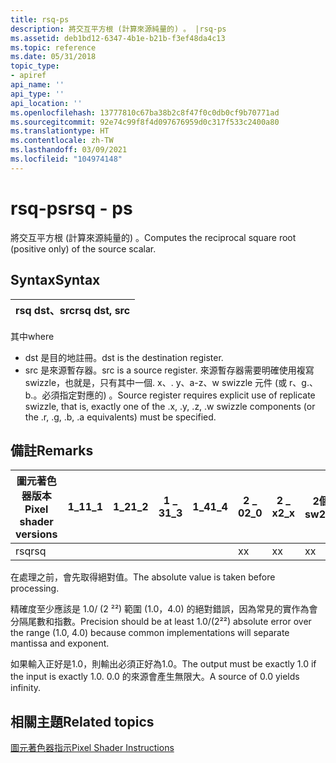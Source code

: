 ```yaml
---
title: rsq-ps
description: 將交互平方根 (計算來源純量的) 。 |rsq-ps
ms.assetid: deb1bd12-6347-4b1e-b21b-f3ef48da4c13
ms.topic: reference
ms.date: 05/31/2018
topic_type:
- apiref
api_name: ''
api_type: ''
api_location: ''
ms.openlocfilehash: 13777810c67ba38b2c8f47f0c0db0cf9b70771ad
ms.sourcegitcommit: 92e74c99f8f4d097676959d0c317f533c2400a80
ms.translationtype: HT
ms.contentlocale: zh-TW
ms.lasthandoff: 03/09/2021
ms.locfileid: "104974148"
---
```

# <a name="rsq---ps"></a><span data-ttu-id="e4487-104">rsq-ps</span><span class="sxs-lookup"><span data-stu-id="e4487-104">rsq - ps</span></span>

<span data-ttu-id="e4487-105">將交互平方根 (計算來源純量的) 。</span><span class="sxs-lookup"><span data-stu-id="e4487-105">Computes the reciprocal square root (positive only) of the source scalar.</span></span>

## <a name="syntax"></a><span data-ttu-id="e4487-106">Syntax</span><span class="sxs-lookup"><span data-stu-id="e4487-106">Syntax</span></span>



| <span data-ttu-id="e4487-107">rsq dst、src</span><span class="sxs-lookup"><span data-stu-id="e4487-107">rsq dst, src</span></span> |
|--------------|



 

<span data-ttu-id="e4487-108">其中</span><span class="sxs-lookup"><span data-stu-id="e4487-108">where</span></span>

-   <span data-ttu-id="e4487-109">dst 是目的地註冊。</span><span class="sxs-lookup"><span data-stu-id="e4487-109">dst is the destination register.</span></span>
-   <span data-ttu-id="e4487-110">src 是來源暫存器。</span><span class="sxs-lookup"><span data-stu-id="e4487-110">src is a source register.</span></span> <span data-ttu-id="e4487-111">來源暫存器需要明確使用複寫 swizzle，也就是，只有其中一個. x、. y、a-z、w swizzle 元件 (或 r、g.、b.。必須指定對應的) 。</span><span class="sxs-lookup"><span data-stu-id="e4487-111">Source register requires explicit use of replicate swizzle, that is, exactly one of the .x, .y, .z, .w swizzle components (or the .r, .g, .b, .a equivalents) must be specified.</span></span>

## <a name="remarks"></a><span data-ttu-id="e4487-112">備註</span><span class="sxs-lookup"><span data-stu-id="e4487-112">Remarks</span></span>



| <span data-ttu-id="e4487-113">圖元著色器版本</span><span class="sxs-lookup"><span data-stu-id="e4487-113">Pixel shader versions</span></span> | <span data-ttu-id="e4487-114">1\_1</span><span class="sxs-lookup"><span data-stu-id="e4487-114">1\_1</span></span> | <span data-ttu-id="e4487-115">1\_2</span><span class="sxs-lookup"><span data-stu-id="e4487-115">1\_2</span></span> | <span data-ttu-id="e4487-116">1 \_ 3</span><span class="sxs-lookup"><span data-stu-id="e4487-116">1\_3</span></span> | <span data-ttu-id="e4487-117">1\_4</span><span class="sxs-lookup"><span data-stu-id="e4487-117">1\_4</span></span> | <span data-ttu-id="e4487-118">2 \_ 0</span><span class="sxs-lookup"><span data-stu-id="e4487-118">2\_0</span></span> | <span data-ttu-id="e4487-119">2 \_ x</span><span class="sxs-lookup"><span data-stu-id="e4487-119">2\_x</span></span> | <span data-ttu-id="e4487-120">2個 \_ sw</span><span class="sxs-lookup"><span data-stu-id="e4487-120">2\_sw</span></span> | <span data-ttu-id="e4487-121">3 \_ 0</span><span class="sxs-lookup"><span data-stu-id="e4487-121">3\_0</span></span> | <span data-ttu-id="e4487-122">3個 \_ sw</span><span class="sxs-lookup"><span data-stu-id="e4487-122">3\_sw</span></span> |
|-----------------------|------|------|------|------|------|------|-------|------|-------|
| <span data-ttu-id="e4487-123">rsq</span><span class="sxs-lookup"><span data-stu-id="e4487-123">rsq</span></span>                   |      |      |      |      | <span data-ttu-id="e4487-124">x</span><span class="sxs-lookup"><span data-stu-id="e4487-124">x</span></span>    | <span data-ttu-id="e4487-125">x</span><span class="sxs-lookup"><span data-stu-id="e4487-125">x</span></span>    | <span data-ttu-id="e4487-126">x</span><span class="sxs-lookup"><span data-stu-id="e4487-126">x</span></span>     | <span data-ttu-id="e4487-127">x</span><span class="sxs-lookup"><span data-stu-id="e4487-127">x</span></span>    | <span data-ttu-id="e4487-128">x</span><span class="sxs-lookup"><span data-stu-id="e4487-128">x</span></span>     |



 

<span data-ttu-id="e4487-129">在處理之前，會先取得絕對值。</span><span class="sxs-lookup"><span data-stu-id="e4487-129">The absolute value is taken before processing.</span></span>

<span data-ttu-id="e4487-130">精確度至少應該是 1.0/ (2 ²²) 範圍 (1.0，4.0) 的絕對錯誤，因為常見的實作為會分隔尾數和指數。</span><span class="sxs-lookup"><span data-stu-id="e4487-130">Precision should be at least 1.0/(2²²) absolute error over the range (1.0, 4.0) because common implementations will separate mantissa and exponent.</span></span>

<span data-ttu-id="e4487-131">如果輸入正好是1.0，則輸出必須正好為1.0。</span><span class="sxs-lookup"><span data-stu-id="e4487-131">The output must be exactly 1.0 if the input is exactly 1.0.</span></span> <span data-ttu-id="e4487-132">0.0 的來源會產生無限大。</span><span class="sxs-lookup"><span data-stu-id="e4487-132">A source of 0.0 yields infinity.</span></span>

## <a name="related-topics"></a><span data-ttu-id="e4487-133">相關主題</span><span class="sxs-lookup"><span data-stu-id="e4487-133">Related topics</span></span>

<dl> <dt>

[<span data-ttu-id="e4487-134">圖元著色器指示</span><span class="sxs-lookup"><span data-stu-id="e4487-134">Pixel Shader Instructions</span></span>](dx9-graphics-reference-asm-ps-instructions.md)
</dt> </dl>

 

 




